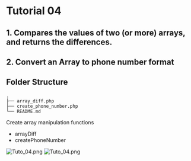 # Tutorial 04

## 1. Compares the values of two (or more) arrays, and returns the differences.
## 2. Convert an Array to phone number format

## Folder Structure

```
.
├── array_diff.php
├── create_phone_number.php
└── README.md
```

Create array manipulation functions
- arrayDiff
- createPhoneNumber

![Tuto_04.png](demo/Tuto-04_array_diff.png4_.png)
![Tuto_04.png](demo/Tuto-04_create_phone_number.png.png)